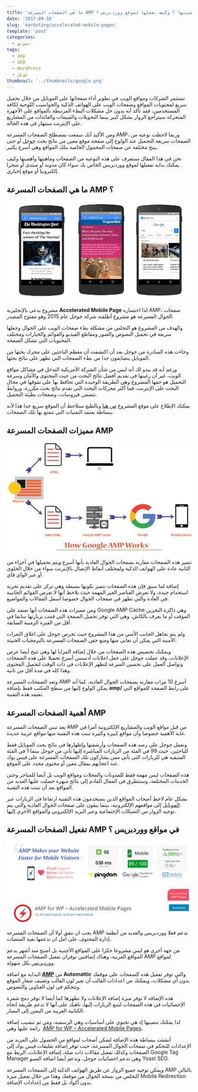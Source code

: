 ```yaml
---
title: 'ما هي الصفحات المسرعة AMP ؟ ما أهميتها ؟ وكيف تفعلها لموقع ووردبريس ؟'
date: '2017-09-16'
slug: 'marketing/accelerated-mobile-pages'
template: 'post'
categories:
  - تسويق
tags:
  - amp
  - SEO
  - WordPress
  - غوغل
thumbnail: '../thumbnails/google.png'
---
```


تستثمر الشركات ومواقع الويب في تطوير أداء صفحاتها على الموبايل من خلال تحميل سريع لمحتويات المواقع وصفحات الويب على الهواتف الذكية والحواسيب اللوحية لكافة المستخدمين، فقد تأكد أنه بدون حل مشكلات البطء المرتبطة بالمواقع على الأجهزة المتحركة سيتراجع الزوار بشكل كبير بينما التحويلات والمبيعات والعائدات من المشاريع على الإنترنت ستنهار في هذه الحالة.

ومن الأكيد أنك سمعت بمصطلح الصفحات المسرعة AMP، وربما لاحظت نوعية من الصفحات سريعة التحميل عند الولوج إلى صفحة موقع معين من نتائج بحث [جوجل](https://www.tutomena.com/blog/seo-most-important-criterias-according-experts/) أو حتى بينج مختلفة عن صفحات المحمول الخاصة بتلك المواقع وهي أسرع بكثير.

نحن في هذا المقال سنتعرف على هذه النوعية من الصفحات وماهيتها وأهميتها وكيف يمكنك بداية تفعيلها لموقع ووردبريس الخاص بك سواء كان مدونة أو منتدى أو متجرا إلكترونيا أو موقع إخباري.

## ما هي الصفحات المسرعة AMP ؟

![](../images/Accelerated-Mobile-Pages.jpg)

مشروع يدعى بالإنجليزية **Accelerated Mobile Page** لذا اختصاره AMP، صفحات الجوال المسرعة هو مشروع أطلقته شركة جوجل عام 2015 وهو مفتوح المصدر.

والهدف من المشروع هو التخلص من مشكلة بطء صفحات الويب على الجوال وجعلها سريعة في تحميل النصوص والصور ومقاطع الفيديو والقوائم والخيارات ومختلف المحتويات التي تشكل الصفحة.

وجاءت هذه المبادرة من جوجل بعد أن اكتشفت أن معظم الباحثين على محرك بحثها من الموبايل يتضايقون جدا من بطء الصفحات التي تظهر على نتائج بحثها.

ورغم أنه قد يبدو لك أنه ليس من شأن الشركة الأمريكية التدخل في مشاكل مواقع الويب، غير أن رغبتها في تقديم أفضل نتائج البحث من حيث المحتوى والأمان وسرعة التحميل هو حقها المشروع وهي الطريقة الوحيدة التي تحافظ بها على تفوقها في مجال البحث على الإنترنت، فما أكثر محركات البحث التي تقدم نتائج بحث مكررة، وروابط تتضمن فيروسات، وصفحات بطيئة التحميل.

يمكنك الإطلاع على موقع المشروع [من هنا](https://www.ampproject.org/) وبالطبع ستلاحظ أن الموقع سريع جدا هذا لأنه ببساطة يعتمد التقنيات التي تتمتع بها تلك الصفحات.

## مميزات الصفحات المسرعة AMP

![](../images/how-google-amp-works.jpg)

تتميز هذه الصفحات مقارنة بصفحات الجوال العادية بأنها أسرع ويتم تحميلها في أجزاء من الثانية عادة على الهواتف الذكية ولمختلف أنماط الإتصال بالإنترنت سواء من خلال الخلوي أو عبر الواي فاي.

إضافة لما سبق فإن هذه الصفحات تتميز بكونها بسيطة وهي تركز على تقديم تجربة استخدام جيدة، ولا تعرض العناصر الغير المهمة حيث نلاحظ أنها لا تعرض القوائم الجانبية في العادة والتي تظهر في صفحات الجوال خصوصا أسفل المقالات والمواضيع.

ومن مميزات هذه الصفحات أنها تعتمد على Google AMP Cache وهي ذاكرة التخزين المؤقت أو ما يعرف بالكاش، وهي التي توفر تحميل الصفحة التي قمت بزيارتها سابقا في أقل من الفترة الزمنية السابقة.

ولم يتم تجاهل الجانب الأمني من هذا المشروع حيث تحرص جوجل على اغلاق الثغرات الأمنية التي يمكن أن تعاني منها ومنع حقن الصفحات المسرعة بالبرمجيات الخبيثة.

ويمكنك تخصيص هذه الصفحات من خلال إضافة المزايا لها وهي تتيح أيضا عرض الإعلانات، وقد عملت جوجل على جعل اعلانات أدسنس أسرع تحميلا على هذه الصفحات وتواصل العمل على تحسين السرعة لتظهر الإعلانات في ذات الوقت لتحميل المحتوى وهذا كله في مدة أقل من ثانية.

وتعد الصفحات المسرعة AMP أسرع 10 مرات مقارنة بصفحات الجوال العادية، كما أنه يمكن الولوج إليها من سطح المكتب فقط بإضافة **amp/** على رابط الصفحة للمواقع التي تعتمد هذه التقنية.

## أهمية الصفحات المسرعة AMP

يعد تبني الصفحات المسرعة AMP من قبل مواقع الويب والمشاريع الإلكترونية أمرا في غاية الأهمية خصوصا وأن مواقع كبيرة وكثيرة تبنت هذه التقنية منها مواقع عربية عديدة.

وتعمل جوجل على رصد هذه الصفحات وأرشفتها وإظهارها في نتائج بحث الموبايل فقط للباحثين، حيث 99 في المئة من الزيارات المباشرة إليها تأتي من جوجل بينما 1 في المئة المتبقية هي للزيارات التي تأتي ممن يشاركون تلك الصفحات المسرعة على فيس بوك عند اعجابهم بمقال معين أو محتوى محدد على الموقع.

هذه الصفحات ليس مهمة فقط للمدونات والمجلات ومواقع الويب بل أيضا للمتاجر وحتى الخدمات المختلفة، وسنتطرق في المقال القادم إلى نتائج مبهرة حصلت عليها العديد من المواقع بعد أن تبنت هذه التقنية.

بشكل عام لاحظ أصحاب المواقع الذين يستخدمون هذه التقنية ارتفاعا في الزيارات عبر [الموبايل](https://www.tutomena.com/blog/basics-for-perfect-website-on-mobile/) إلى مواقعهم الإلكترونية، بينما يبقون على صفحات الجوال العادية والتي يتم توجيه الزوار من الشبكات الإجتماعية وعبر البريد الإلكتروني والمواقع الأخرى إليها.

## تفعيل الصفحات المسرعة AMP في مواقع ووردبريس ؟

![](../images/Accelerated-Mobile-Pages.png)

يجب ان نتفق أولا أن الصفحات المسرعة AMP تدعم فعلا ووردبريس والعديد من أنظمة إدارة المحتوى، على امل ان تدعمها بقية المنصات.

من جهة أخرى هو ليس مشروعا حكرا على المواقع الأجنبية بل أصبح منذ أشهر يدعم المواقع العربية، وهناك إضافتين توفران تفعيل الصفحات المسرعة AMP لمواقع [ووردبريس](https://www.tutomena.com/blog/%d9%85%d8%b9%d9%84%d9%88%d9%85%d8%a7%d8%aa-%d9%85%d9%87%d9%85%d8%a9-%d8%b9%d9%86-%d9%88%d9%88%d8%b1%d8%af%d8%a8%d8%b1%d9%8a%d8%b3/) بكل سهولة.

البداية مع اضافة [**AMP**](https://wordpress.org/plugins/amp/) من **Automattic** والتي توفر تفعيل هذه الصفحات على موقعك بدون أي مشكلات، ويمكنك من اعدادات القالب أن تغير لون القالب وتضيف شعار الموقع وتتحكم في لون العناوين والنصوص.

هذه الإضافة لا توفر ميزة إضافة الإعلانات ولا تظهرها كما أيضا لا توفر دمج شفرة الإحصائيات في هذه الصفحات لتتبع الزيارات إليها، ناهيك على أنها لا تدعم طريقة اتجاه الكتابية العربية من اليمين إلى اليسار.

لذا يمكنك تنصيبها إذ هي تحتوي على أساسيات وهي الرسمية، ومن ثم تنصيب إضافة رائعة عليها وهي  [AMP for WP – Accelerated Mobile Pages](https://wordpress.org/plugins/accelerated-mobile-pages/).

أنشئت ببساطة هذه الإضافة لتمكن أصحاب لمواقع من الحصول على المزيد من الإعدادات للتحكم في صفحات الجوال المسرعة، حيث توفر إضافة تعليقات فيس بوك إلى الصفحات وكذلك تفعيل مقالات ذات صلة، إضافة الإعلانات، الربط مع Google Tag Manager وهي تدعم احصائيات جوجل، وتدعم أيضا اضافة السيو Yoast SEO.

ويمكن توجيه جميع الزوار عن طريق الهواتف الذكية إلى الصفحات المسرعة AMP بالتالي التخلص من نسخة الجوال من موقعك وهذا من خلال تفعيل ميزة Mobile Redirection بدون أكواد بل فقط من إعدادات الإضافة.
